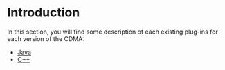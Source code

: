 # Introduction #

In this section, you will find some description of each existing plug-ins for each version of the CDMA:
  * [Java](JavaPlugIns.md)
  * [C++](CppPlugins.md)